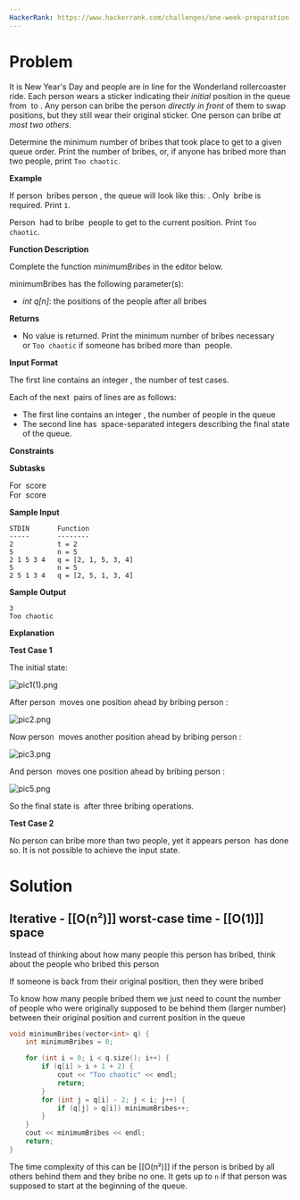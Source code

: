```yaml
---
HackerRank: https://www.hackerrank.com/challenges/one-week-preparation-kit-new-year-chaos/problem?
---
```

# Problem

It is New Year's Day and people are in line for the Wonderland rollercoaster ride. Each person wears a sticker indicating their _initial_ position in the queue from  to . Any person can bribe the person _directly in front_ of them to swap positions, but they still wear their original sticker. One person can bribe _at most two others_.

Determine the minimum number of bribes that took place to get to a given queue order. Print the number of bribes, or, if anyone has bribed more than two people, print `Too chaotic`.

**Example**

If person  bribes person , the queue will look like this: . Only  bribe is required. Print `1`.

Person  had to bribe  people to get to the current position. Print `Too chaotic`.

**Function Description**

Complete the function _minimumBribes_ in the editor below.

minimumBribes has the following parameter(s):

- _int q[n]_: the positions of the people after all bribes

**Returns**

- No value is returned. Print the minimum number of bribes necessary or `Too chaotic` if someone has bribed more than  people.

**Input Format**

The first line contains an integer , the number of test cases.

Each of the next  pairs of lines are as follows:  
- The first line contains an integer , the number of people in the queue  
- The second line has  space-separated integers describing the final state of the queue.

**Constraints**

**Subtasks**

For  score   
For  score 

**Sample Input**

```
STDIN       Function
-----       --------
2           t = 2
5           n = 5
2 1 5 3 4   q = [2, 1, 5, 3, 4]
5           n = 5
2 5 1 3 4   q = [2, 5, 1, 3, 4]
```

**Sample Output**

```
3
Too chaotic
```

**Explanation**

**Test Case 1**

The initial state:

![](https://s3.amazonaws.com/hr-challenge-images/494/1451665589-31d436ba19-pic11.png "pic1(1).png")

After person  moves one position ahead by bribing person :

![](https://s3.amazonaws.com/hr-challenge-images/494/1451665679-6504422ed9-pic2.png "pic2.png")

Now person  moves another position ahead by bribing person :

![](https://s3.amazonaws.com/hr-challenge-images/494/1451665818-27bd62bb0d-pic3.png "pic3.png")

And person  moves one position ahead by bribing person :

![](https://s3.amazonaws.com/hr-challenge-images/494/1451666025-02a2395a00-pic5.png "pic5.png")

So the final state is  after three bribing operations.

**Test Case 2**

No person can bribe more than two people, yet it appears person  has done so. It is not possible to achieve the input state.
# Solution
## Iterative - [[O(n²)]] worst-case time - [[O(1)]] space

Instead of thinking about how many people this person has bribed, think about the people who bribed this person

If someone is back from their original position, then they were bribed

To know how many people bribed them we just need to count the number of people who were originally supposed to be behind them (larger number) between their original position and current position in the queue

```cpp
void minimumBribes(vector<int> q) {
	int minimumBribes = 0;

	for (int i = 0; i < q.size(); i++) {
		if (q[i] > i + 1 + 2) {
			cout << "Too chaotic" << endl;
			return;
		}
		for (int j = q[i] - 2; j < i; j++) {
			if (q[j] > q[i]) minimumBribes++;
		}
	}
	cout << minimumBribes << endl;
	return;
}
```

The time complexity of this can be [[O(n²)]] if the person is bribed by all others behind them and they bribe no one. It gets up to `n` if that person was supposed to start at the beginning of the queue.